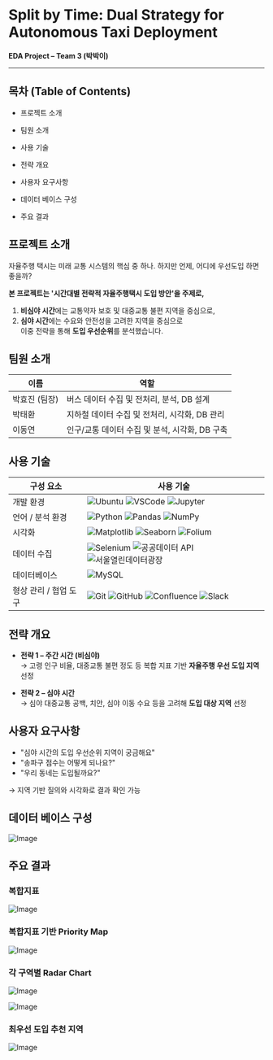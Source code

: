 # Split by Time: Dual Strategy for Autonomous Taxi Deployment

**EDA Project – Team 3 (박박이)**  

---

## 목차 (Table of Contents)

- 프로젝트 소개

- 팀원 소개

- 사용 기술

- 전략 개요

- 사용자 요구사항

- 데이터 베이스 구성

- 주요 결과



## 프로젝트 소개

자율주행 택시는 미래 교통 시스템의 핵심 중 하나. 하지만 언제, 어디에 우선도입 하면 좋을까?

**본 프로젝트는 '시간대별 전략적 자율주행택시 도입 방안'을 주제로,**  
1. **비심야 시간**에는 교통약자 보호 및 대중교통 불편 지역을 중심으로,  
2. **심야 시간**에는 수요와 안전성을 고려한 지역을 중심으로  
이중 전략을 통해 **도입 우선순위**를 분석했습니다.


## 팀원 소개

| 이름       | 역할                                                         |
|------------|--------------------------------------------------------------|
| 박효진 (팀장) | 버스 데이터 수집 및 전처리, 분석, DB 설계                      |
| 박태환     | 지하철 데이터 수집 및 전처리, 시각화, DB 관리                  |
| 이동연     | 인구/교통 데이터 수집 및 분석, 시각화, DB 구축                 |


## 사용 기술

| 구성 요소              | 사용 기술                                                                                                                                                  |
|-----------------------|-------------------------------------------------------------------------------------------------------------------------------------------------------------|
| 개발 환경             | ![Ubuntu](https://img.shields.io/badge/Ubuntu-E95420?style=flat&logo=ubuntu&logoColor=white) ![VSCode](https://img.shields.io/badge/VSCode-007ACC?style=flat&logo=visualstudiocode&logoColor=white) ![Jupyter](https://img.shields.io/badge/Jupyter-F37626?style=flat&logo=jupyter&logoColor=white) |
| 언어 / 분석 환경      | ![Python](https://img.shields.io/badge/Python-3776AB?style=flat&logo=python&logoColor=white) ![Pandas](https://img.shields.io/badge/Pandas-150458?style=flat&logo=pandas&logoColor=white) ![NumPy](https://img.shields.io/badge/NumPy-013243?style=flat&logo=numpy&logoColor=white) |
| 시각화                | ![Matplotlib](https://img.shields.io/badge/Matplotlib-11557C?style=flat&logo=matplotlib&logoColor=white) ![Seaborn](https://img.shields.io/badge/Seaborn-1D2951?style=flat&logo=python&logoColor=white) ![Folium](https://img.shields.io/badge/Folium-77B829?style=flat&logo=python&logoColor=white) |
| 데이터 수집           | ![Selenium](https://img.shields.io/badge/Selenium-43B02A?style=flat&logo=selenium&logoColor=white) ![공공데이터 API](https://img.shields.io/badge/공공데이터_API-0052CC?style=flat&logo=apachespark&logoColor=white) ![서울열린데이터광장](https://img.shields.io/badge/서울열린데이터광장-0A74DA?style=flat&logo=datadog&logoColor=white) |
| 데이터베이스          | ![MySQL](https://img.shields.io/badge/MySQL-4479A1?style=flat&logo=mysql&logoColor=white) |
| 형상 관리 / 협업 도구 | ![Git](https://img.shields.io/badge/Git-F05032?style=flat&logo=git&logoColor=white) ![GitHub](https://img.shields.io/badge/GitHub-181717?style=flat&logo=github&logoColor=white) ![Confluence](https://img.shields.io/badge/Confluence-172B4D?style=flat&logo=confluence&logoColor=white) ![Slack](https://img.shields.io/badge/Slack-4A154B?style=flat&logo=slack&logoColor=white) |



## 전략 개요

- **전략 1 – 주간 시간 (비심야)**  
  → 고령 인구 비율, 대중교통 불편 정도 등 복합 지표 기반 **자율주행 우선 도입 지역** 선정
  

- **전략 2 – 심야 시간**  
  → 심야 대중교통 공백, 치안, 심야 이동 수요 등을 고려해 **도입 대상 지역** 선정



## 사용자 요구사항

- "심야 시간의 도입 우선순위 지역이 궁금해요"  
- "송파구 점수는 어떻게 되나요?"  
- "우리 동네는 도입될까요?"

→  지역 기반 질의와 시각화로 결과 확인 가능


## 데이터 베이스 구성
![Image](https://github.com/user-attachments/assets/203360b4-a69c-4627-a06f-40157a9e990d)



## 주요 결과

### 복합지표

![Image](https://github.com/user-attachments/assets/46b0b997-93ca-4959-b0a2-897b346a288a)

  
### 복합지표 기반 Priority Map

![Image](https://github.com/user-attachments/assets/3e8e5c16-5d82-4cc7-89c3-10afb968a298)

  
### 각 구역별 Radar Chart

![Image](https://github.com/user-attachments/assets/c3c40215-5906-4760-897e-3526e8e2d4b2)

![Image](https://github.com/user-attachments/assets/ed1d7244-9752-4ecd-98a8-5e6ec51da945)


### 최우선 도입 추천 지역

![Image](https://github.com/user-attachments/assets/6b597cf6-c39c-42e4-b091-4ae8b0721f96)
